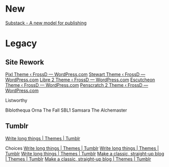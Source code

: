 # New
[Substack - A new model for publishing](https://substack.com/)


# Legacy
## Site Rework
[Pixl Theme ‹ FrossD — WordPress.com](https://wordpress.com/theme/pixl/frossd.wordpress.com)
[Stewart Theme ‹ FrossD — WordPress.com](https://wordpress.com/theme/stewart/frossd.wordpress.com)
[Libre 2 Theme ‹ FrossD — WordPress.com](https://wordpress.com/theme/libre-2/frossd.wordpress.com)
[Escutcheon Theme ‹ FrossD — WordPress.com](https://wordpress.com/theme/escutcheon/frossd.wordpress.com)
[Penscratch 2 Theme ‹ FrossD — WordPress.com](https://wordpress.com/theme/penscratch-2/frossd.wordpress.com)

Listworthy

Biblothequa
Orna The Fall
SBL1
Samsara
The Alchemaster

## Tumblr
[Write long things | Themes | Tumblr](https://www.tumblr.com/themes/collection/write-long-form-text)

Choices
[Write long things | Themes | Tumblr](https://www.tumblr.com/theme/38472)
[Write long things | Themes | Tumblr](https://www.tumblr.com/theme/3292)
[Write long things | Themes | Tumblr](https://www.tumblr.com/theme/467)
[Make a classic, straight-up blog | Themes | Tumblr](https://www.tumblr.com/theme/8952)
[Make a classic, straight-up blog | Themes | Tumblr](https://www.tumblr.com/theme/28631)
